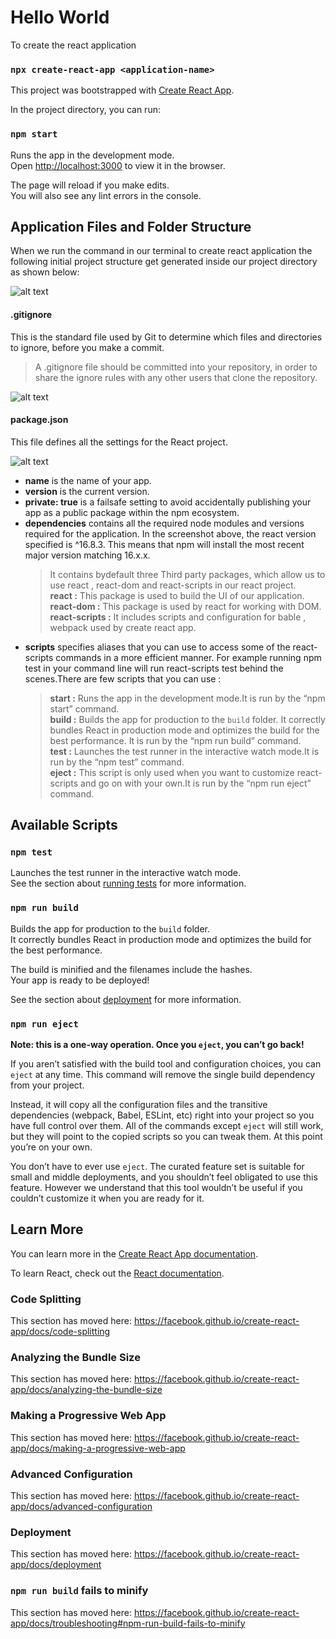 # Hello World

To create the react application

### `npx create-react-app <application-name>`

This project was bootstrapped with [Create React App](https://github.com/facebook/create-react-app).

In the project directory, you can run:

### `npm start`

Runs the app in the development mode.<br />
Open [http://localhost:3000](http://localhost:3000) to view it in the browser.

The page will reload if you make edits.<br />
You will also see any lint errors in the console.

## Application Files and Folder Structure

 When we run the command in our terminal to create react application the following initial project structure get generated inside our project directory as shown below:

![alt text](https://github.com/venubothsa/reactpractice/blob/main/hello-world.png?raw=true)

#### .gitignore

This is the standard file used by Git to determine which files and directories to ignore, before you make a commit.

> A .gitignore file should be committed into your repository, in order to share the ignore rules with any other users that clone the repository.

![alt text](https://github.com/venubothsa/reactpractice/blob/main/ignore2.png?raw=true)

#### package.json

This file defines all the settings for the React project.

![alt text](https://github.com/venubothsa/reactpractice/blob/main/packjs.png?raw=true)

- ****name**** is the name of your app.
- ****version**** is the current version.
- ****private: true**** is a failsafe setting to avoid accidentally publishing your app as a public package within the npm ecosystem.
- ****dependencies**** contains all the required node modules and versions required for the application. In the screenshot above, the react version specified is ^16.8.3. This     means that   npm will install the most recent major version matching 16.x.x.
    > It contains bydefault three Third party packages, which allow us to use react , react-dom and react-scripts in our react project.<br>
      ****react :**** This package is used to build the  UI of our application.<br>
      ****react-dom :**** This package is used by react for working with DOM.<br>
      ****react-scripts :**** It includes scripts and configuration for bable , webpack used by create react app.
- ****scripts**** specifies aliases that you can use to access some of the react-scripts commands in a more efficient manner. For example running npm test in your command line     will run react-scripts test behind the scenes.There are few scripts that you can use :
    > ****start :**** Runs the app in the development mode.It is run by the  “npm start” command.<br>
      ****build :**** Builds the app for production to the `build` folder. It correctly bundles React in production mode and optimizes the build for the best performance. It is                       run by the  “npm run build” command.<br>
      ****test :**** Launches the test runner in the interactive watch mode.It is run by the  “npm test” command.<br>
      ****eject :**** This script is only used when you want to customize react-scripts and go on with your own.It is run by the  “npm run eject” command.<br>

## Available Scripts

### `npm test`

Launches the test runner in the interactive watch mode.<br />
See the section about [running tests](https://facebook.github.io/create-react-app/docs/running-tests) for more information.

### `npm run build`

Builds the app for production to the `build` folder.<br />
It correctly bundles React in production mode and optimizes the build for the best performance.

The build is minified and the filenames include the hashes.<br />
Your app is ready to be deployed!

See the section about [deployment](https://facebook.github.io/create-react-app/docs/deployment) for more information.

### `npm run eject`

**Note: this is a one-way operation. Once you `eject`, you can’t go back!**

If you aren’t satisfied with the build tool and configuration choices, you can `eject` at any time. This command will remove the single build dependency from your project.

Instead, it will copy all the configuration files and the transitive dependencies (webpack, Babel, ESLint, etc) right into your project so you have full control over them. All of the commands except `eject` will still work, but they will point to the copied scripts so you can tweak them. At this point you’re on your own.

You don’t have to ever use `eject`. The curated feature set is suitable for small and middle deployments, and you shouldn’t feel obligated to use this feature. However we understand that this tool wouldn’t be useful if you couldn’t customize it when you are ready for it.

## Learn More

You can learn more in the [Create React App documentation](https://facebook.github.io/create-react-app/docs/getting-started).

To learn React, check out the [React documentation](https://reactjs.org/).

### Code Splitting

This section has moved here: https://facebook.github.io/create-react-app/docs/code-splitting

### Analyzing the Bundle Size

This section has moved here: https://facebook.github.io/create-react-app/docs/analyzing-the-bundle-size

### Making a Progressive Web App

This section has moved here: https://facebook.github.io/create-react-app/docs/making-a-progressive-web-app

### Advanced Configuration

This section has moved here: https://facebook.github.io/create-react-app/docs/advanced-configuration

### Deployment

This section has moved here: https://facebook.github.io/create-react-app/docs/deployment

### `npm run build` fails to minify

This section has moved here: https://facebook.github.io/create-react-app/docs/troubleshooting#npm-run-build-fails-to-minify
